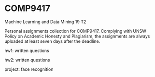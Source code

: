 # COMP9417
Machine Learning and Data Mining 19 T2

Personal assignments collection for COMP9417. Complying with UNSW Policy on Academic Honesty and Plagiarism, the assignments are always uploaded at least seven days after the deadline.

hw1: written questions

hw2: written questions

project: face recognition
